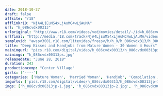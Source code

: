 ```yaml
---
date: 2018-10-27
draft: false
affsite: "r18"
afflinkr18: "NjA4LjEuMS4xLjAuMC4wLjAuMA"
url: "h_086cvdx00313"
urloriginal: "http://www.r18.com/videos/vod/movies/detail/-/id=h_086cvdx00313"
urlfinal: "http://media.r18.com/track/NjA4LjEuMS4xLjAuMC4wLjAuMA/videos/vod/movies/detail/-/id=h_086cvdx00313"
samplevid: "awspv3001.r18.com/litevideo/freepv/h/h_0/h_086cvdx313/h_086cvdx313_dmb_w.mp4"
title: "Deep Kisses and Handjobs from Mature Women - 30 Women 4 Hours"
mainimgurl: "pics.r18.com/digital/video/h_086cvdx00313/h_086cvdx00313ps.jpg"
mainimgs: "h_086cvdx00313ps.jpg"
releasedate: "June 28, 2018"
duration: 243
productioncomp: "Center Village"
girls: ['----']
categories: ['Mature Woman', 'Married Woman', 'Handjob', 'Compilation', 'Over 4 Hours', 'Hi-Def']
imgurls: ['pics.r18.com/digital/video/h_086cvdx00313/h_086cvdx00313jp-1.jpg', 'pics.r18.com/digital/video/h_086cvdx00313/h_086cvdx00313jp-2.jpg', 'pics.r18.com/digital/video/h_086cvdx00313/h_086cvdx00313jp-3.jpg', 'pics.r18.com/digital/video/h_086cvdx00313/h_086cvdx00313jp-4.jpg', 'pics.r18.com/digital/video/h_086cvdx00313/h_086cvdx00313jp-5.jpg', 'pics.r18.com/digital/video/h_086cvdx00313/h_086cvdx00313jp-6.jpg', 'pics.r18.com/digital/video/h_086cvdx00313/h_086cvdx00313jp-7.jpg', 'pics.r18.com/digital/video/h_086cvdx00313/h_086cvdx00313jp-8.jpg', 'pics.r18.com/digital/video/h_086cvdx00313/h_086cvdx00313jp-9.jpg', 'pics.r18.com/digital/video/h_086cvdx00313/h_086cvdx00313jp-10.jpg', 'pics.r18.com/digital/video/h_086cvdx00313/h_086cvdx00313jp-11.jpg', 'pics.r18.com/digital/video/h_086cvdx00313/h_086cvdx00313jp-12.jpg', 'pics.r18.com/digital/video/h_086cvdx00313/h_086cvdx00313jp-13.jpg', 'pics.r18.com/digital/video/h_086cvdx00313/h_086cvdx00313jp-14.jpg', 'pics.r18.com/digital/video/h_086cvdx00313/h_086cvdx00313jp-15.jpg', 'pics.r18.com/digital/video/h_086cvdx00313/h_086cvdx00313jp-16.jpg', 'pics.r18.com/digital/video/h_086cvdx00313/h_086cvdx00313jp-17.jpg', 'pics.r18.com/digital/video/h_086cvdx00313/h_086cvdx00313jp-18.jpg', 'pics.r18.com/digital/video/h_086cvdx00313/h_086cvdx00313jp-19.jpg', 'pics.r18.com/digital/video/h_086cvdx00313/h_086cvdx00313jp-20.jpg']
imgs: ['h_086cvdx00313jp-1.jpg', 'h_086cvdx00313jp-2.jpg', 'h_086cvdx00313jp-3.jpg', 'h_086cvdx00313jp-4.jpg', 'h_086cvdx00313jp-5.jpg', 'h_086cvdx00313jp-6.jpg', 'h_086cvdx00313jp-7.jpg', 'h_086cvdx00313jp-8.jpg', 'h_086cvdx00313jp-9.jpg', 'h_086cvdx00313jp-10.jpg', 'h_086cvdx00313jp-11.jpg', 'h_086cvdx00313jp-12.jpg', 'h_086cvdx00313jp-13.jpg', 'h_086cvdx00313jp-14.jpg', 'h_086cvdx00313jp-15.jpg', 'h_086cvdx00313jp-16.jpg', 'h_086cvdx00313jp-17.jpg', 'h_086cvdx00313jp-18.jpg', 'h_086cvdx00313jp-19.jpg', 'h_086cvdx00313jp-20.jpg']
---
```

